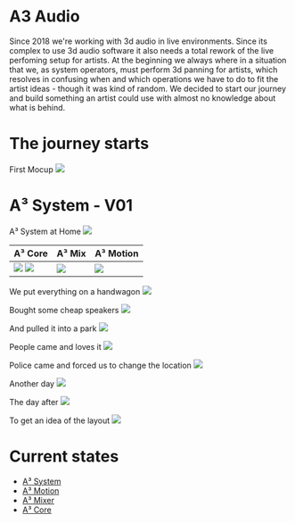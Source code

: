 # A3 Audio
Since 2018 we're working with 3d audio in live environments. Since its complex to use 3d audio software it also needs a total rework of the live perfoming setup for artists. At the beginning we always where in a situation that we, as system operators, must perform 3d panning for artists, which resolves in confusing when and which operations we have to do to fit the artist ideas - though it was kind of random. We decided to start our journey and build something an artist could use with almost no knowledge about what is behind.

# The journey starts

First Mocup
![](pics_assembly/history/re_202102-v00-a3-system-firstdraft.jpg)

# A³ System - V01
A³ System at Home
![](pics_assembly/history/re_202103-v01-a3-system.jpg)

A³ Core | A³ Mix | A³ Motion
--- | --- | ---
![](pics_assembly/history/re_202109-v01-a3core-12v-front.jpg) ![](pics_assembly/history/re_202109-v01-a3core-12v-back.jpg) | ![](pics_assembly/history/re_202107-v01-a3mix-withfxengine.jpg) | ![](pics_assembly/history/re_202109-v01-a3motion.jpg)

We put everything on a handwagon
![](pics_assembly/history/re_202109-v01-a3-system-parkrave-packed.jpg)

Bought some cheap speakers
![](pics_assembly/history/re_202106-v01-a3-system-Controloneonstands.jpg)

And pulled it into a park
![](pics_assembly/history/re_202109-v01-a3-system-parkrave-buildup.jpg)

People came and loves it
![](pics_assembly/history/re_202109-v01-a3-system-parkrave-ongoing.jpg)

Police came and forced us to change the location
![](pics_assembly/history/re_202109-v01-a3-system-parkrave-nextlocation.jpg)

Another day
![](pics_assembly/history/re_202107-a3-system-wannseeravebynight.jpg)

The day after
![](pics_assembly/history/re_202109-v01-a3-system-parkrave-over.jpg)

To get an idea of the layout
![](pics_assembly/history/re_202112-v01-a3mix-green.jpg)

# Current states
- [A³ System](https://doc.a3-audio.com/assembly/assembly.html)
- [A³ Motion](https://doc.a3-audio.com/assembly/moc.html)
- [A³ Mixer](https://doc.a3-audio.com/assembly/mic.html)
- [A³ Core](https://doc.a3-audio.com/assembly/core.html)
